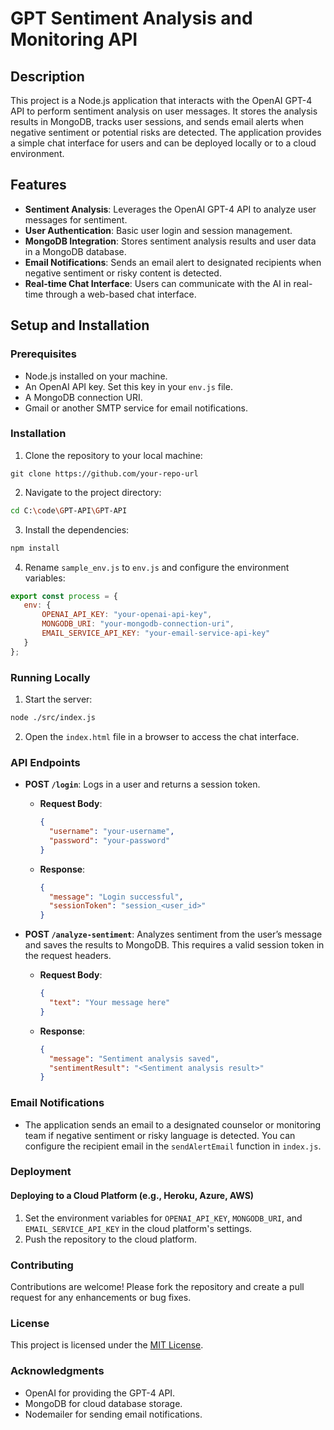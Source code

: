 # GPT Sentiment Analysis and Monitoring API

## Description
This project is a Node.js application that interacts with the OpenAI GPT-4 API to perform sentiment analysis on user messages. It stores the analysis results in MongoDB, tracks user sessions, and sends email alerts when negative sentiment or potential risks are detected. The application provides a simple chat interface for users and can be deployed locally or to a cloud environment.

## Features
- **Sentiment Analysis**: Leverages the OpenAI GPT-4 API to analyze user messages for sentiment.
- **User Authentication**: Basic user login and session management.
- **MongoDB Integration**: Stores sentiment analysis results and user data in a MongoDB database.
- **Email Notifications**: Sends an email alert to designated recipients when negative sentiment or risky content is detected.
- **Real-time Chat Interface**: Users can communicate with the AI in real-time through a web-based chat interface.

## Setup and Installation

### Prerequisites
- Node.js installed on your machine.
- An OpenAI API key. Set this key in your `env.js` file.
- A MongoDB connection URI.
- Gmail or another SMTP service for email notifications.

### Installation
1. Clone the repository to your local machine:
```-bash
git clone https://github.com/your-repo-url
```
2. Navigate to the project directory:
```bash
cd C:\code\GPT-API\GPT-API
```
3. Install the dependencies:
```bash
npm install
```
4. Rename `sample_env.js` to `env.js` and configure the environment variables:
```javascript
export const process = {
   env: {
       OPENAI_API_KEY: "your-openai-api-key",
       MONGODB_URI: "your-mongodb-connection-uri",
       EMAIL_SERVICE_API_KEY: "your-email-service-api-key"
   }
};
```

### Running Locally
1. Start the server:
```bash
node ./src/index.js
```
2. Open the `index.html` file in a browser to access the chat interface.

### API Endpoints

- **POST `/login`**: Logs in a user and returns a session token.
  - **Request Body**:
    ```json
    {
      "username": "your-username",
      "password": "your-password"
    }
    ```
  - **Response**:
    ```json
    {
      "message": "Login successful",
      "sessionToken": "session_<user_id>"
    }
    ```

- **POST `/analyze-sentiment`**: Analyzes sentiment from the user’s message and saves the results to MongoDB. This requires a valid session token in the request headers.
  - **Request Body**:
    ```json
    {
      "text": "Your message here"
    }
    ```
  - **Response**:
    ```json
    {
      "message": "Sentiment analysis saved",
      "sentimentResult": "<Sentiment analysis result>"
    }
    ```

### Email Notifications
- The application sends an email to a designated counselor or monitoring team if negative sentiment or risky language is detected. You can configure the recipient email in the `sendAlertEmail` function in `index.js`.

### Deployment

#### Deploying to a Cloud Platform (e.g., Heroku, Azure, AWS)
1. Set the environment variables for `OPENAI_API_KEY`, `MONGODB_URI`, and `EMAIL_SERVICE_API_KEY` in the cloud platform's settings.
2. Push the repository to the cloud platform.

### Contributing
Contributions are welcome! Please fork the repository and create a pull request for any enhancements or bug fixes.

### License
This project is licensed under the [MIT License](LICENSE).

### Acknowledgments
- OpenAI for providing the GPT-4 API.
- MongoDB for cloud database storage.
- Nodemailer for sending email notifications.
